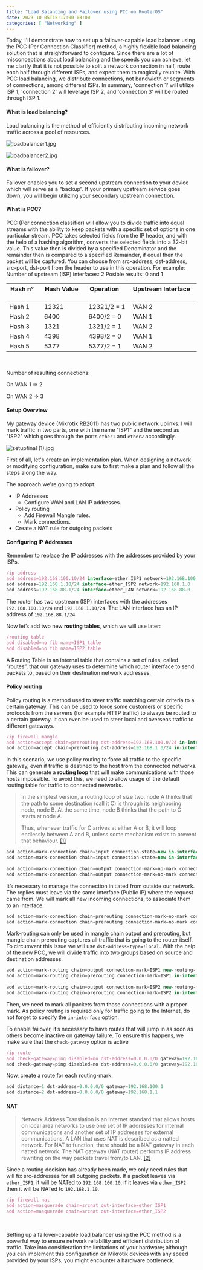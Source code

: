 ```yaml
---
title: "Load Balancing and Failover using PCC on RouterOS"
date: 2023-10-05T15:17:00-03:00
categories: [ "Networking" ]
---
```


Today, I'll demonstrate how to set up a failover-capable load balancer using the PCC (Per Connection Classifier) method, a highly flexible load balancing solution that is straightforward to configure.
Since there are a lot of misconceptions about load balancing and the speeds you can achieve, let me clarify that it is not possible to split a network connection in half, route each half through different ISPs, and expect them to magically reunite. With PCC load balancing, we distribute connections, not bandwidth or segments of connections, among different ISPs. In summary, 'connection 1' will utilize ISP 1, 'connection 2' will leverage ISP 2, and 'connection 3' will be routed through ISP 1.

#### **What is load balancing?**

Load balancing is the method of efficiently distributing incoming network traffic across a pool of resources.

![loadbalancer1.jpg](/load-balancing-and-fail-over-using-pcc-on-routeros/loadbalancer1.jpg)

![loadbalancer2.jpg](/load-balancing-and-fail-over-using-pcc-on-routeros/loadbalancer2.jpg)

#### **What is failover?**

Failover enables you to set a second upstream connection to your device which will serve as a “backup”. If your primary upstream service goes down, you will begin utilizing your secondary upstream connection.

#### **What is PCC?**

PCC (Per connection classifier) will allow you to divide traffic into equal streams with the ability to keep packets with a specific set of options in one particular stream.
PCC takes selected fields from the IP header, and with the help of a hashing algorithm, converts the selected fields into a 32-bit value. This value then is divided by a specified Denominator and the remainder then is compared to a specified Remainder, if equal then the packet will be captured. You can choose from src-address, dst-address, src-port, dst-port from the header to use in this operation. For example:
Number of upstream (ISP) interfaces: 2
Posible results: 0 and 1

| Hash n° &nbsp; &nbsp; | Hash Value &nbsp; &nbsp; | Operation &nbsp; &nbsp; &nbsp; | Upstream Interface &nbsp; &nbsp; |
| --- | --- | --- | --- |
| Hash 1    | 12321 | 12321/2 = 1 | WAN 2 |
| Hash 2    | 6400 | 6400/2 = 0 | WAN 1 |
| Hash 3    | 1321 | 1321/2 = 1 | WAN 2 |
| Hash 4    | 4398 | 4398/2 = 0 | WAN 1 |
| Hash 5    | 5377 | 5377/2 = 1 | WAN 2 |

&nbsp; 

Number of resulting connections:

On WAN 1 ⇒ 2

On WAN 2 ⇒ 3

#### ****Setup Overview****

My gateway device (Mikrotik RB2011) has two public network uplinks. I will mark traffic in two parts, one with the name "ISP1" and the second as "ISP2" which goes through the ports `ether1` and `ether2` accordingly.

![setupfinal (1).jpg](/load-balancing-and-fail-over-using-pcc-on-routeros/setupfinal.jpg)

First of all, let's create an implementation plan. When designing a network or modifying configuration, make sure to first make a plan and follow all the steps along the way.

The approach we're going to adopt:

- IP Addresses
    - Configure WAN and LAN IP addresses.
- Policy routing
    - Add Firewall Mangle rules.
    - Mark connections.
- Create a NAT rule for outgoing packets

#### ****Configuring IP Addresses****

Remember to replace the IP addresses with the addresses provided by your ISPs.

```jsx
/ip address
add address=192.168.100.10/24 interface=ether_ISP1 network=192.168.100.0
add address=192.168.1.10/24 interface=ether_ISP2 network=192.168.1.0
add address=192.168.88.1/24 interface=ether_LAN network=192.168.88.0
```

The router has two upstream (ISP) interfaces with the addresses `192.168.100.10/24` and `192.168.1.10/24`. The LAN interface has an IP address of `192.168.88.1/24`.

Now let’s add two new **routing tables**, which we will use later:

```jsx
/routing table
add disabled=no fib name=ISP1_table
add disabled=no fib name=ISP2_table
```

A Routing Table is an internal table that contains a set of rules, called “routes”, that our gateway uses to determine which router interface to send packets to, based on their destination network addresses.

#### **Policy routing**

Policy routing is a method used to steer traffic matching certain criteria to a certain gateway. This can be used to force some customers or specific protocols from the servers (for example HTTP traffic) to always be routed to a certain gateway. It can even be used to steer local and overseas traffic to different gateways.

```jsx
/ip firewall mangle
add action=accept chain=prerouting dst-address=192.168.100.0/24 in-interface=ether_LAN
add action=accept chain=prerouting dst-address=192.168.1.0/24 in-interface=ether_LAN
```

In this scenario, we use policy routing to force all traffic to the specific gateway, even if traffic is destined to the host from the connected networks. This can generate a **routing loop** that will make communications with those hosts impossible. To avoid this, we need to allow usage of the default routing table for traffic to connected networks.

> In the simplest version, a routing loop of size two, node A thinks that the path to some destination (call it C) is through its neighboring node, node B. At the same time, node B thinks that the path to C starts at node A.
> 
> 
> Thus, whenever traffic for C arrives at either A or B, it will loop endlessly between A and B, unless some mechanism exists to prevent that behaviour. [[1]](https://en.wikipedia.org/wiki/Routing_loop)
> 

```jsx
add action=mark-connection chain=input connection-state=new in-interface=ether_ISP1 new-connection-mark=ISP1
add action=mark-connection chain=input connection-state=new in-interface=ether_ISP2 new-connection-mark=ISP2
 
add action=mark-connection chain=output connection-mark=no-mark connection-state=new new-connection-mark=ISP1 passthrough=yes per-connection-classifier=both-addresses:2/0
add action=mark-connection chain=output connection-mark=no-mark connection-state=new new-connection-mark=ISP2 per-connection-classifier=both-addresses:2/1
```

It’s necessary to manage the connection initiated from outside our network. The replies must leave via the same interface (Public IP) where the request came from. We will mark all new incoming connections, to associate them to an interface.

```jsx
add action=mark-connection chain=prerouting connection-mark=no-mark connection-state=new dst-address-type=!local in-interface=ether_LAN new-connection-mark=ISP1 per-connection-classifier=both-addresses:2/0
add action=mark-connection chain=prerouting connection-mark=no-mark connection-state=new dst-address-type=!local in-interface=ether_LAN new-connection-mark=ISP2 per-connection-classifier=both-addresses:2/1
```

Mark-routing can only be used in mangle chain output and prerouting, but mangle chain prerouting captures all traffic that is going to the router itself. To circumvent this issue we will use `dst-address-type=!local`. With the help of the new PCC, we will divide traffic into two groups based on source and destination addresses.

```jsx
add action=mark-routing chain=output connection-mark=ISP1 new-routing-mark=ISP1_table
add action=mark-routing chain=prerouting connection-mark=ISP1 in-interface=ether_LAN new-routing-mark=ISP1_table
 
add action=mark-routing chain=output connection-mark=ISP2 new-routing-mark=ISP2_table
add action=mark-routing chain=prerouting connection-mark=ISP2 in-interface=ether_LAN new-routing-mark=ISP2_table
```

Then, we need to mark all packets from those connections with a proper mark. As policy routing is required only for traffic going to the Internet, do not forget to specify the `in-interface` option.

To enable failover, it’s necessary to have routes that will jump in as soon as others become inactive on gateway failure. To ensure this happens, we make sure that the `check-gateway` option is active

```jsx
/ip route
add check-gateway=ping disabled=no dst-address=0.0.0.0/0 gateway=192.168.100.1 routing-table=ISP1_table suppress-hw-offload=no
add check-gateway=ping disabled=no dst-address=0.0.0.0/0 gateway=192.168.1.1 routing-table=ISP2_table suppress-hw-offload=no
```

Now, create a route for each routing-mark:

```jsx
add distance=1 dst-address=0.0.0.0/0 gateway=192.168.100.1
add distance=2 dst-address=0.0.0.0/0 gateway=192.168.1.1
```

#### NAT

> Network Address Translation is an Internet standard that allows hosts on local area networks to use one set of IP addresses for internal communications and another set of IP addresses for external communications. A LAN that uses NAT is described as a natted network. For NAT to function, there should be a NAT gateway in each natted network. The NAT gateway (NAT router) performs IP address rewriting on the way packets travel from/to LAN. [[2]](https://help.mikrotik.com/docs/display/ROS/NAT)
> 

Since a routing decision has already been made, we only need rules that will fix src-addresses for all outgoing packets. If a packet leaves via `ether_ISP1`, it will be NATed to `192.168.100.10`, if it leaves via `ether_ISP2` then it will be NATed to `192.168.1.10`.

```jsx
/ip firewall nat
add action=masquerade chain=srcnat out-interface=ether_ISP1
add action=masquerade chain=srcnat out-interface=ether_ISP2
```
&nbsp;

Setting up a failover-capable load balancer using the PCC method is a powerful way to ensure network reliability and efficient distribution of traffic. Take into consideration the limitations of your hardware; although you can implement this configuration on Mikrotik devices with any speed provided by your ISPs, you might encounter a hardware bottleneck.

&nbsp;

&nbsp;
